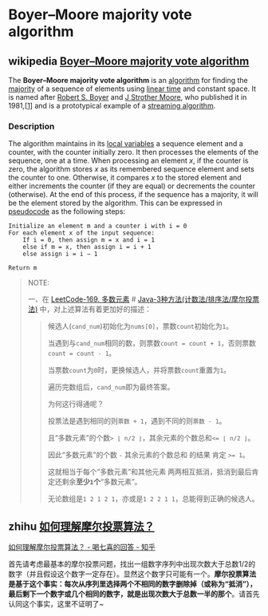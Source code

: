 # Boyer–Moore majority vote algorithm



## wikipedia [Boyer–Moore majority vote algorithm](https://en.wikipedia.org/wiki/Boyer%E2%80%93Moore_majority_vote_algorithm)

The **Boyer–Moore majority vote algorithm** is an [algorithm](https://en.wikipedia.org/wiki/Algorithm) for finding the [majority](https://en.wikipedia.org/wiki/Majority) of a sequence of elements using [linear time](https://en.wikipedia.org/wiki/Linear_time) and constant space. It is named after [Robert S. Boyer](https://en.wikipedia.org/wiki/Robert_S._Boyer) and [J Strother Moore](https://en.wikipedia.org/wiki/J_Strother_Moore), who published it in 1981,[[1\]](https://en.wikipedia.org/wiki/Boyer–Moore_majority_vote_algorithm#cite_note-bm-1) and is a prototypical example of a [streaming algorithm](https://en.wikipedia.org/wiki/Streaming_algorithm).

### Description

The algorithm maintains in its [local variables](https://en.wikipedia.org/wiki/Local_variable) a sequence element and a counter, with the counter initially zero. It then processes the elements of the sequence, one at a time. When processing an element *x*, if the counter is zero, the algorithm stores *x* as its remembered sequence element and sets the counter to one. Otherwise, it compares *x* to the stored element and either increments the counter (if they are equal) or decrements the counter (otherwise). At the end of this process, if the sequence has a majority, it will be the element stored by the algorithm. This can be expressed in [pseudocode](https://en.wikipedia.org/wiki/Pseudocode) as the following steps:

```pseudocode
Initialize an element m and a counter i with i = 0
For each element x of the input sequence:
    If i = 0, then assign m = x and i = 1
    else if m = x, then assign i = i + 1
    else assign i = i − 1

Return m
```

> NOTE:
>
> 一、在 [LeetCode-169. 多数元素](https://leetcode.cn/problems/majority-element/) # [Java-3种方法(计数法/排序法/摩尔投票法)](https://leetcode.cn/problems/majority-element/solution/3chong-fang-fa-by-gfu-2/) 中，对上述算法有着更加好的描述：
>
> > 候选人(`cand_num`)初始化为`nums[0]`，票数`count`初始化为`1`。
> >
> > 当遇到与`cand_num`相同的数，则票数`count = count + 1`，否则票数`count = count - 1`。
> >
> > 当票数`count`为`0`时，更换候选人，并将票数`count`重置为`1`。
> >
> > 遍历完数组后，`cand_num`即为最终答案。
> >
> > 为何这行得通呢？
> >
> > 投票法是遇到相同的则`票数 + 1`，遇到不同的则`票数 - 1`。
> >
> > 且“多数元素”的个数`> ⌊ n/2 ⌋`，其余元素的个数总和`<= ⌊ n/2 ⌋`。
> >
> > 因此“多数元素”的个数 `-` 其余元素的个数总和 的结果 肯定 `>= 1`。
> >
> > 这就相当于每个“多数元素”和其他元素 两两相互抵消，抵消到最后肯定还剩余**至少`1`个**“多数元素”。
> >
> > 无论数组是`1 2 1 2 1`，亦或是`1 2 2 1 1`，总能得到正确的候选人。
>
> 

## zhihu [如何理解摩尔投票算法？](https://www.zhihu.com/question/49973163)



[如何理解摩尔投票算法？ - 喝七喜的回答 - 知乎]( https://www.zhihu.com/question/49973163/answer/235921864)

首先请考虑最基本的摩尔投票问题，找出一组数字序列中出现次数大于总数1/2的数字（并且假设这个数字一定存在）。显然这个数字只可能有一个。**摩尔投票算法是基于这个事实：每次从序列里选择两个不相同的数字删除掉（或称为“抵消”），最后剩下一个数字或几个相同的数字，就是出现次数大于总数一半的那个**。请首先认同这个事实，这里不证明了~



